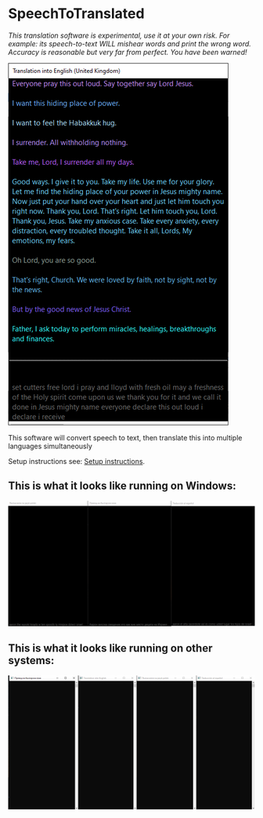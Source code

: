 # SpeechToTranslated

_This translation software is experimental, use it at your own risk. For example: its speech-to-text WILL mishear words and print the wrong word. Accuracy is reasonable but very far from perfect. You have been warned!_

![SpeechToTranslated running on Windows](Instructions/Screenshot.png)

This software will convert speech to text, then translate this into multiple languages simultaneously

Setup instructions see: [Setup instructions](blob/main/Instructions/Setting%20up%20Microsoft%20Speech%20To%20Text.md).


## This is what it looks like running on Windows:

![](Instructions/Demo.gif)


## This is what it looks like running on other systems:

![](Instructions/Linux%20demo.gif)
